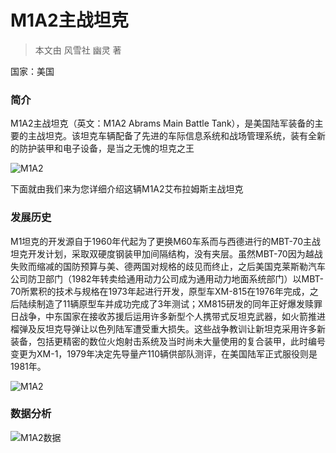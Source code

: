 # M1A2主战坦克

>本文由 风雪社 幽灵 著

国家：美国

### 简介
M1A2主战坦克（英文：M1A2 Abrams Main Battle Tank），是美国陆军装备的主要的主战坦克。该坦克车辆配备了先进的车际信息系统和战场管理系统，装有全新的防护装甲和电子设备，是当之无愧的坦克之王

![M1A2](https://s1.ax1x.com/2018/02/16/9YqQ0I.jpg)

下面就由我们来为您详细介绍这辆M1A2艾布拉姆斯主战坦克

### 发展历史
M1坦克的开发源自于1960年代起为了更换M60车系而与西德进行的MBT-70主战坦克开发计划，采取双硬度钢装甲加间隔结构，没有夹层。虽然MBT-70因为越战失败而缩减的国防预算与美、德两国对规格的歧见而终止，之后美国克莱斯勒汽车公司防卫部门（1982年转卖给通用动力公司成为通用动力地面系统部门）以MBT-70所累积的技术与规格在1973年起进行开发，原型车XM-815在1976年完成，之后陆续制造了11辆原型车并成功完成了3年测试；XM815研发的同年正好爆发赎罪日战争，中东国家在接收苏援后运用许多新型个人携带式反坦克武器，如火箭推进榴弹及反坦克导弹让以色列陆军遭受重大损失。这些战争教训让新坦克采用许多新装备，包括更精密的数位火炮射击系统及当时尚未大量使用的复合装甲，此时编号变更为XM-1，1979年决定先导量产110辆供部队测评，在美国陆军正式服役则是1981年。

![M1A2](https://s1.ax1x.com/2018/02/16/9Yqt1g.jpg)

### 数据分析


![M1A2数据](https://s1.ax1x.com/2018/02/16/9YqGh8.png)



